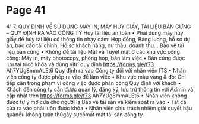 # Page 41

41
7. QUY ĐỊNH VỀ SỬ DỤNG MÁY IN, MÁY HỦY GIẤY, TÀI LIỆU BẢN CỨNG – 
QUY ĐỊNH RA VÀO CÔNG TY
Hủy tài liệu an toàn
• Phải dùng máy hủy giấy để hủy tài liệu có 
thông tin nhạy cảm: Hợp đồng, Bảng lương, 
hồ sơ dự án, báo cáo tài chính, Hồ sơ khách 
hàng, dự thầu, doanh thu...
Bảo vệ tài liệu bản cứng
• Không để tài liệu Mật và Tuyệt mật ở các 
khu vực công cộng: Máy in, máy 
photocopy, phòng họp, bàn làm việc
• Bản cứng được lưu tại tủcó khóa và
đúng vịtrí quy định
https://forms.gle/f73
Ah7YUg8mmALEt6
Quy định ra vào Công ty đối 
với nhân viên ITS 
• Nhân viên công ty được phép 
ra vào để làm việc
• Khu vực màu vàng & đỏ: Chỉ 
tiếp cận trong phạm vi công 
việc được phân công
Quy định với khách
• Khách đến công ty cần được 
quản lý, đăng ký, lưu trữ thông 
tin với Admin và cập 
nhật trên https://forms.gle/f73
Ah7YUg8mmALEt6
• Nhân viên không được tự ý 
mở cửa cho người lạ
Bảo vệ tài sản và kiểm soát ra 
vào
• Tất cả cửa ra vào phải luôn 
được khóa
• Nhân viên chịu trách
nhiệm giải quyết hậu quảnếu
không tuân thủgây sựcốmất
mát tài sản công ty.


